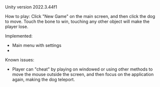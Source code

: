 Unity version 2022.3.44f1

How to play: Click "New Game" on the main screen, and then click the dog to move. Touch the bone to win, touching any other object will make the player lose.

Implemented:
 - Main menu with settings
 - 

Known issues: 
- Player can "cheat" by playing on windowed or using other methods to move the mouse outside the screen, and then focus on the application again, making the dog teleport.
